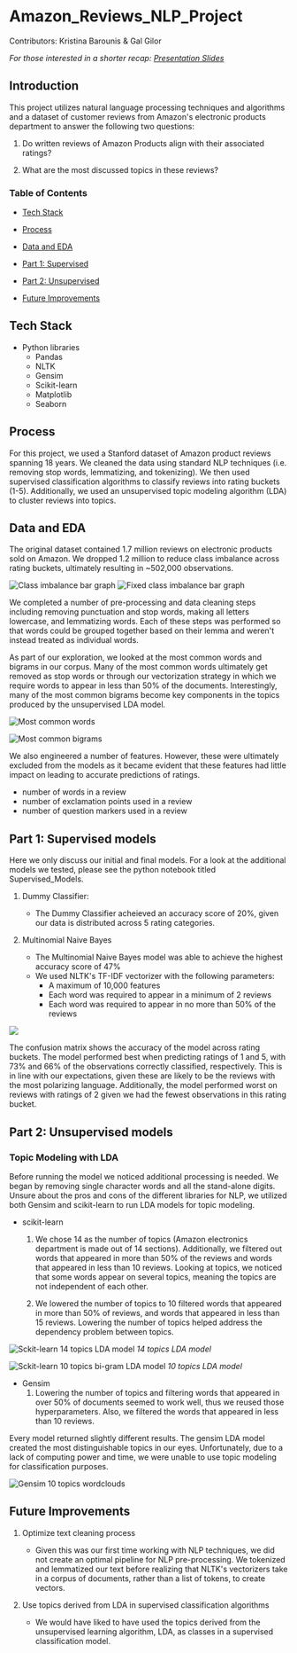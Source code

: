 # Amazon_Reviews_NLP_Project

Contributors: Kristina Barounis & Gal Gilor

_For those interested in a shorter recap:_ [_Presentation Slides_](https://docs.google.com/presentation/d/1dF3VB5U5Fo8iZQH7u2HldzgVSD0MbeFAMT4BajeQ-b8/edit?usp=sharing "Presentation")

## Introduction

This project utilizes natural language processing techniques and algorithms and a dataset of customer reviews from Amazon's electronic products department to answer the following two questions:

1. Do written reviews of Amazon Products align with their associated ratings?

2. What are the most discussed topics in these reviews?

### Table of Contents

   - [Tech Stack](#tech-stack)

   - [Process](#process)

   - [Data and EDA](#data-and-eda)
       
   - [Part 1: Supervised](#part-1-supervised-models)

   - [Part 2: Unsupervised](#part-2-unsupervised-models)

   - [Future Improvements](#future-improvements)

## Tech Stack

- Python libraries
    - Pandas
    - NLTK
    - Gensim
    - Scikit-learn
    - Matplotlib
    - Seaborn

## Process

For this project, we used a Stanford dataset of Amazon product reviews spanning 18 years. We cleaned the data using standard NLP techniques (i.e. removing stop words, lemmatizing, and tokenizing). We then used supervised classification algorithms to classify reviews into rating buckets (1-5). Additionally, we used an unsupervised topic modeling algorithm (LDA) to cluster reviews into topics.
  
## Data and EDA

The original dataset contained 1.7 million reviews on electronic products sold on Amazon. We dropped 1.2 million to reduce class imbalance across rating buckets, ultimately resulting in ~502,000 observations.

![Class imbalance bar graph](Images/class_imbalance.png) ![Fixed class imbalance bar graph](Images/class_imbalance_fixed.png)

We completed a number of pre-processing and data cleaning steps including removing punctuation and stop words, making all letters lowercase, and lemmatizing words. Each of these steps was performed so that words could be grouped together based on their lemma and weren't instead treated as individual words.

As part of our exploration, we looked at the most common words and bigrams in our corpus. Many of the most common words ultimately get removed as stop words or through our vectorization strategy in which we require words to appear in less than 50% of the documents. Interestingly, many of the most common bigrams become key components in the topics produced by the unsupervised LDA model.

![Most common words](Images/Most_common_words.png) 

![Most common bigrams](Images/Most_common_bigrams.png)

We also engineered a number of features. However, these were ultimately excluded from the models as it became evident that these features had little impact on leading to accurate predictions of ratings.

- number of words in a review
- number of exclamation points used in a review
- number of question markers used in a review

## Part 1: Supervised models

Here we only discuss our initial and final models. For a look at the additional models we tested, please see the python notebook titled Supervised_Models.

1. Dummy Classifier:
   - The Dummy Classifier acheieved an accuracy score of 20%, given our data is distributed across 5 rating categories.

2. Multinomial Naive Bayes
   - The Multinomial Naive Bayes model was able to achieve the highest accuracy score of 47%
   - We used NLTK's TF-IDF vectorizer with the following parameters:
      - A maximum of 10,000 features
      - Each word was required to appear in a minimum of 2 reviews
      - Each word was required to appear in no more than 50% of the reviews
 
![](/Images/confusion.png)

The confusion matrix shows the accuracy of the model across rating buckets. The model performed best when predicting ratings of 1 and 5, with 73% and 66% of the observations correctly classified, respectively. This is in line with our expectations, given these are likely to be the reviews with the most polarizing language. Additionally, the model performed worst on reviews with ratings of 2 given we had the fewest observations in this rating bucket.

## Part 2: Unsupervised models

### Topic Modeling with LDA

Before running the model we noticed additional    processing is needed. We began by removing single character words and all the stand-alone digits. Unsure about the pros and cons of the different libraries for NLP, we utilized both Gensim and scikit-learn to run LDA models for topic modeling.

- scikit-learn
  1) We chose 14 as the number of topics (Amazon electronics department is made out of 14 sections). Additionally, we filtered out words that appeared in more than 50% of the reviews and words that appeared in less than 10 reviews. Looking at topics, we noticed that some words appear on several topics, meaning the topics are not independent of each other.

  2) We lowered the number of topics to 10 filtered words that appeared in more than 50% of reviews, and words that appeared in less than 15 reviews. Lowering the number of topics helped address the dependency problem between topics.

![Sckit-learn 14 topics LDA model](Images/sklearn_lda_14topics.PNG)
_14 topics LDA model_

![Sckit-learn 10 topics  bi-gram LDA model](Images/sklearn_lda_bi_10topics.PNG)
_10 topics LDA model_

- Gensim
   1) Lowering the number of topics and filtering words that appeared in over 50% of documents seemed to work well, thus we reused those hyperparameters. Also, we filtered the words that appeared in less than 10 reviews.

Every model returned slightly different results. The gensim LDA model created the most distinguishable topics in our eyes. Unfortunately, due to a lack of computing power and time, we were unable to use topic modeling for classification purposes.

![Gensim 10 topics wordclouds](Images/all_topic_wordclouds.PNG)

## Future Improvements

1. Optimize text cleaning process
    - Given this was our first time working with NLP techniques, we did not create an optimal pipeline for NLP pre-processing. We tokenized and lemmatized our text before realizing that NLTK's vectorizers take in a corpus of documents, rather than a list of tokens, to create vectors.

2. Use topics derived from LDA in supervised classification algorithms
    - We would have liked to have used the topics derived from the unsupervised learning algorithm, LDA, as classes in a supervised classification model.

